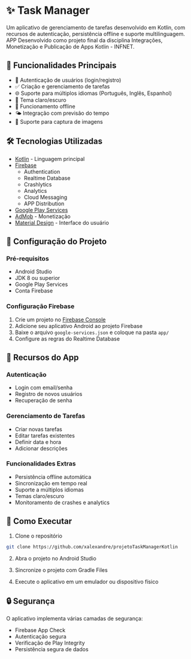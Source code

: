 

# ✨ Task Manager

Um aplicativo de gerenciamento de tarefas desenvolvido em Kotlin, com recursos de autenticação, persistência offline e suporte multilinguagem.
APP Desenvolvido como projeto final da disciplina Integrações, Monetização e Publicação de Apps Kotlin - INFNET.


## 📱 Funcionalidades Principais

- 🔐 Autenticação de usuários (login/registro)
- ✅ Criação e gerenciamento de tarefas
- 🌐 Suporte para múltiplos idiomas (Português, Inglês, Espanhol)
- 🌙 Tema claro/escuro
- 📶 Funcionamento offline
- 🌤️ Integração com previsão do tempo
- 📸 Suporte para captura de imagens

## 🛠️ Tecnologias Utilizadas

- [Kotlin](https://kotlinlang.org/) - Linguagem principal
- [Firebase](https://firebase.google.com/)
  - Authentication
  - Realtime Database
  - Crashlytics
  - Analytics
  - Cloud Messaging
  - APP Distribution
- [Google Play Services](https://developers.google.com/android/guides/overview)
- [AdMob](https://admob.google.com/) - Monetização
- [Material Design](https://material.io/) - Interface do usuário

## 🔧 Configuração do Projeto

### Pré-requisitos

- Android Studio
- JDK 8 ou superior
- Google Play Services
- Conta Firebase

### Configuração Firebase

1. Crie um projeto no [Firebase Console](https://console.firebase.google.com/)
2. Adicione seu aplicativo Android ao projeto Firebase
3. Baixe o arquivo `google-services.json` e coloque na pasta `app/`
4. Configure as regras do Realtime Database

## 📱 Recursos do App

### Autenticação
- Login com email/senha
- Registro de novos usuários
- Recuperação de senha

### Gerenciamento de Tarefas
- Criar novas tarefas
- Editar tarefas existentes
- Definir data e hora
- Adicionar descrições

### Funcionalidades Extras
- Persistência offline automática
- Sincronização em tempo real
- Suporte a múltiplos idiomas
- Temas claro/escuro
- Monitoramento de crashes e analytics

## 🚀 Como Executar

1. Clone o repositório
```bash
git clone https://github.com/xalexandre/projetoTaskManagerKotlin
```

2. Abra o projeto no Android Studio

3. Sincronize o projeto com Gradle Files

4. Execute o aplicativo em um emulador ou dispositivo físico

## 🔒 Segurança

O aplicativo implementa várias camadas de segurança:
- Firebase App Check
- Autenticação segura
- Verificação de Play Integrity
- Persistência segura de dados
